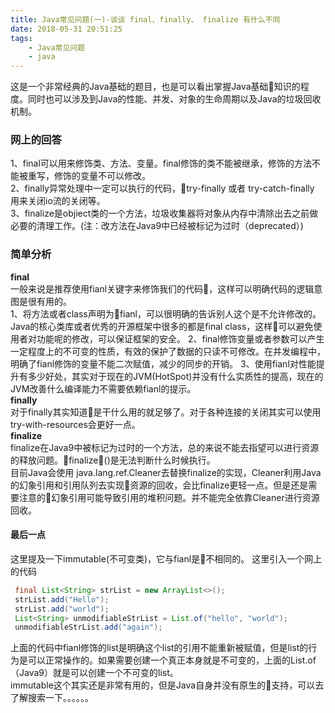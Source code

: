 ```yaml
---
title: Java常见问题(一)-谈谈 final、finally、 finalize 有什么不同
date: 2018-05-31 20:51:25
tags:
    - Java常见问题
    - java
---
```

  这是一个非常经典的Java基础的题目，也是可以看出掌握Java基础知识的程度。同时也可以涉及到Java的性能、并发、对象的生命周期以及Java的垃圾回收机制。<br>
### 网上的回答
 
1、final可以用来修饰类、方法、变量。final修饰的类不能被继承，修饰的方法不能被重写，修饰的变量不可以修改。  
2、finally异常处理中一定可以执行的代码，try-finally 或者 try-catch-finally 用来关闭io流的关闭等。  
3、finalize是objiect类的一个方法，垃圾收集器将对象从内存中清除出去之前做必要的清理工作。(注：改方法在Java9中已经被标记为过时（deprecated）)  
<!-- more -->
### 简单分析
**final**  
一般来说是推荐使用fianl关键字来修饰我们的代码，这样可以明确代码的逻辑意图是很有用的。  
1、将方法或者class声明为fianl，可以很明确的告诉别人这个是不允许修改的。Java的核心类库或者优秀的开源框架中很多的都是final class，这样可以避免使用者对功能呢的修改，可以保证框架的安全。
2、final修饰变量或者参数可以产生一定程度上的不可变的性质，有效的保护了数据的只读不可修改。在并发编程中，明确了fianl修饰的变量不能二次赋值，减少的同步的开销。
3、使用fianl对性能提升有多少好处，其实对于现在的JVM(HotSpot)并没有什么实质性的提高，现在的JVM改善什么编译能力不需要依赖fianl的提示。  
**finally**  
对于finally其实知道是干什么用的就足够了。对于各种连接的关闭其实可以使用try-with-resources会更好一点。  
**finalize**  
finalize在Java9中被标记为过时的一个方法，总的来说不能去指望可以进行资源的释放问题。finalize()是无法判断什么时候执行。  
目前Java会使用 java.lang.ref.Cleaner去替换finalize的实现，Cleaner利用Java的幻象引用和引用队列去实现资源的回收，会比finalize更轻一点。但是还是需要注意的幻象引用可能导致引用的堆积问题。并不能完全依靠Cleaner进行资源回收。
#### 最后一点
这里提及一下immutable(不可变类)，它与fianl是不相同的。
这里引入一个网上的代码
```Java
 final List<String> strList = new ArrayList<>();
 strList.add("Hello");
 strList.add("world");  
 List<String> unmodifiableStrList = List.of("hello", "world");
 unmodifiableStrList.add("again");
 ```
 上面的代码中fianl修饰的list是明确这个list的引用不能重新被赋值，但是list的行为是可以正常操作的。如果需要创建一个真正本身就是不可变的，上面的List.of（Java9）就是可以创建一个不可变的list。  
 immutable这个其实还是非常有用的，但是Java自身并没有原生的支持，可以去了解搜索一下。。。。。。



